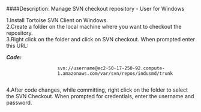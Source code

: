####Description:
Manage SVN checkout repository - User for Windows

1.Install Tortoise SVN Client on Windows.<br />
2.Create a folder on the local machine where you want to checkout the repository.<br />
3.Right click on the folder and click on SVN checkout. When prompted enter this URL:<br />

**_Code:_**

```
                   svn://username@ec2-50-17-250-92.compute-
                   1.amazonaws.com/var/svn/repos/indusmd/trunk
                   
```
4.After code changes, while committing, right click on the folder to select the SVN Checkout. When prompted for credentials, enter the username and password.

 
